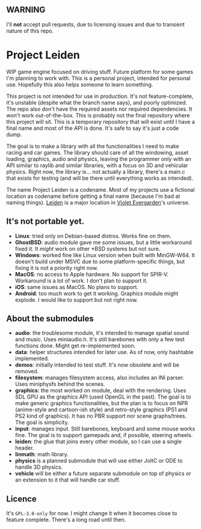 ## WARNING
I'll **not** accept pull requests, due to licensing issues and due to transient nature of this repo.

# Project Leiden
WIP game engine focused on driving stuff. Future platform for some games I'm planning to work with. This is a personal project, intended for personal use. Hopefully this also helps someone to learn something.

This project is not intended for use in production. It's not feature-complete, it's unstable (despite what the branch name says), and poorly optimized. The repo also don't have the required assets nor required dependencies. It won't work out-of-the-box. This is probably not the final repository where this project will sit. This is a temporary repository that will exist until I have a final name and most of the API is done. It's safe to say it's just a code dump.

The goal is to make a library with all the functionalities I need to make racing and car games. The library should care of all the windowing, asset loading, graphics, audio and physics, leaving the programmer only with an API similar to raylib and similar libraries, with a focus on 3D and vehicular physics. Right now, the library is... not actually a library, there's a main.c that exists for testing (and will be there until everything works as intended).

The name Project Leiden is a codename. Most of my projects use a fictional location as codename before getting a final name (because I'm bad at naming things). [Leiden](https://violet-evergarden.fandom.com/wiki/Leiden) is a major location in [Violet Evergarden](https://en.wikipedia.org/wiki/Violet_Evergarden)'s universe.

## It's not portable yet.
- **Linux**: tried only on Debian-based distros. Works fine on them.
- **GhostBSD**: audio module gave me some issues, but a little workaround fixed it. It *might* work on other *BSD systems but not sure.
- **Windows**: worked fine like Linux version when built with MinGW-W64. It doesn't build under MSVC due to some platform-specific things, but fixing it is not a priority right now.
- **MacOS**: no access to Apple hardware. No support for SPIR-V. Workaround is a lot of work. I don't plan to support it.
- **iOS**: same issues as MacOS. No plans to support.
- **Android**: too much work to get it working. Graphics module might explode. I would like to support but not right now.

## About the submodules
- **audio**: the troublesome module, it's intended to manage spatial sound and music. Uses miniaudio.h. It's still barebones with only a few test functions done. Might get re-implemented soon.
- **data**: helper structures intended for later use. As of now, only hashtable implemented.
- **demos**: initially intended to test stuff. It's now obsolete and will be removed.
- **filesystem**: manages filesystem access, also includes an INI parser. Uses miniphysfs behind the scenes.
- **graphics**: the most worked on module, deal with the rendering. Uses SDL GPU as the graphics API (used OpenGL in the past). The goal is to make generic graphics functionalities, but the plan is to focus on NPR (anime-style and cartoon-ish style) and retro-style graphics (PS1 and PS2 kind of graphics). It has no PBR support nor scene graphs/trees. The goal is simplicity.
- **input**: manages input. Still barebones, keyboard and some mouse works fine. The goal is to support gamepads and, if possible, steering wheels.
- **leiden**: the glue that joins every other module, so I can use a single header.
- **linmath**: math library.
- **physics** is a planned submodule that will use either JoltC or ODE to handle 3D physics.
- **vehicle** will be either a future separate submodule on top of physics or an extension to it that will handle car stuff.

## Licence
It's `GPL-3.0-only` for now. I might change it when it becomes close to feature complete. There's a long road until then.
